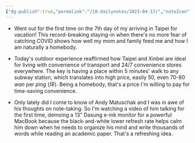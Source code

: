 ```yaml
---
{"dg-publish":true,"permalink":"/10-dailynotes/2023-04-17/","noteIcon":"2","created":"","updated":""}
---
```


- Went out for the first time on the 7th day of my arriving in Taipei for vacation! This record-breaking staying-in when there's no more fear of catching COVID shows how well my mom and family feed me and how I am naturally a homebody.
- Today's outdoor experience reaffirmed how Taipei and Xinbei are ideal for living with convenience of transport and 24/7 convenience stores everywhere. The key is having a place within 5 minutes' walk to any subway station, which translates into high price, easily 50, even 70-80 *wan* per *ping* (坪). Being a homebody, that's a price I'm willing to pay for time-saving convenience.

- Only lately did I come to know of Andy Matuschak and I was in awe of his thoughts on note-taking. So I'm watching a video of him talking for the first time, demoing a 13" Dasung e-ink monitor for a powerful MacBook because the black-and-white lower refresh rate helps calm him down when he needs to organize his mind and write thousands of words while reading an academic paper. That's a refreshing idea.